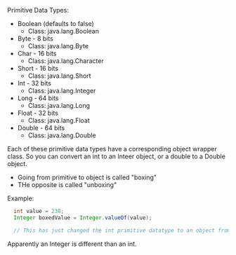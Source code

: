 Primitive Data Types:

* Boolean (defaults to false)     
  * Class: java.lang.Boolean
* Byte - 8 bits
  * Class: java.lang.Byte
* Char - 16 bits
  * Class: java.lang.Character
* Short - 16 bits
  * Class: java.lang.Short
* Int - 32 bits
  * Class: java.lang.Integer
* Long - 64 bits
  * Class: java.lang.Long
* Float - 32 bits
  * Class: java.lang.Float
* Double - 64 bits
  * Class: java.lang.Double

Each of these primitive data types have a corresponding object wrapper class. So you can convert an int to an Inteer object, or a double to a Double object. 
  * Going from primitive to object is called "boxing"
  * THe opposite is called "unboxing"

Example:
```java
  int value = 238;
  Integer boxedValue = Integer.valueOf(value);

  // This has just changed the int primitive datatype to an object from the Integer class. Now it can be stored in an ArrayList, which can only store objects.
```

Apparently an Integer is different than an int. 
